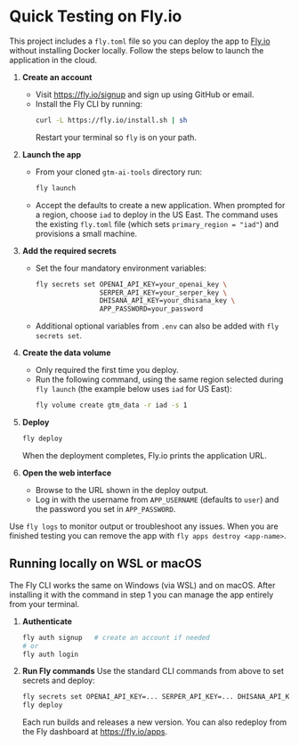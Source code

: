 # Quick Testing on Fly.io

This project includes a `fly.toml` file so you can deploy the app to [Fly.io](https://fly.io) without installing Docker locally. Follow the steps below to launch the application in the cloud.

1. **Create an account**
   - Visit <https://fly.io/signup> and sign up using GitHub or email.
   - Install the Fly CLI by running:
     ```bash
     curl -L https://fly.io/install.sh | sh
     ```
     Restart your terminal so `fly` is on your path.

2. **Launch the app**
   - From your cloned `gtm-ai-tools` directory run:
     ```bash
     fly launch
     ```
   - Accept the defaults to create a new application. When prompted for a region,
     choose `iad` to deploy in the US&nbsp;East. The command uses the existing
     `fly.toml` file (which sets `primary_region = "iad"`) and provisions a small
     machine.

3. **Add the required secrets**
   - Set the four mandatory environment variables:
     ```bash
     fly secrets set OPENAI_API_KEY=your_openai_key \
                     SERPER_API_KEY=your_serper_key \
                     DHISANA_API_KEY=your_dhisana_key \
                     APP_PASSWORD=your_password
     ```
   - Additional optional variables from `.env` can also be added with `fly secrets set`.

4. **Create the data volume**
   - Only required the first time you deploy.
   - Run the following command, using the same region selected during
     `fly launch` (the example below uses `iad` for US&nbsp;East):
     ```bash
     fly volume create gtm_data -r iad -s 1
     ```

5. **Deploy**
   ```bash
   fly deploy
   ```
   When the deployment completes, Fly.io prints the application URL.

6. **Open the web interface**
   - Browse to the URL shown in the deploy output.
   - Log in with the username from `APP_USERNAME` (defaults to `user`) and the password you set in `APP_PASSWORD`.

Use `fly logs` to monitor output or troubleshoot any issues. When you are finished testing you can remove the app with `fly apps destroy <app-name>`.

## Running locally on WSL or macOS

The Fly CLI works the same on Windows (via WSL) and on macOS. After installing it with the command in step&nbsp;1 you can manage the app entirely from your terminal.

1. **Authenticate**
   ```bash
   fly auth signup   # create an account if needed
   # or
   fly auth login
   ```
2. **Run Fly commands**
   Use the standard CLI commands from above to set secrets and deploy:
   ```bash
   fly secrets set OPENAI_API_KEY=... SERPER_API_KEY=... DHISANA_API_KEY=... APP_PASSWORD=...
   fly deploy
   ```
   Each run builds and releases a new version. You can also redeploy from the Fly dashboard at <https://fly.io/apps>.
